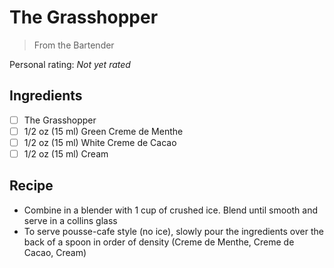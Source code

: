 <!-- Do not modify sections with "AUTO-*". They are updated by make.py -->

# The Grasshopper

> From the Bartender

<!-- rating=0; (User can specify rating on scale of 1-5) -->
<!-- AUTO-UserRating -->
Personal rating: *Not yet rated*
<!-- /AUTO-UserRating -->

<!-- name_image=None; (User can specify image name) -->
<!-- AUTO-Image -->
<!-- TODO: Capture image -->
<!-- /AUTO-Image -->

## Ingredients

* [ ] The Grasshopper
* [ ] 1/2 oz (15 ml) Green Creme de Menthe
* [ ] 1/2 oz (15 ml) White Creme de Cacao
* [ ] 1/2 oz (15 ml) Cream

## Recipe

* Combine in a blender with 1 cup of crushed ice. Blend until smooth and serve in a collins glass
* To serve pousse-cafe style (no ice), slowly pour the ingredients over the back of a spoon in order of density (Creme de Menthe, Creme de Cacao, Cream)
